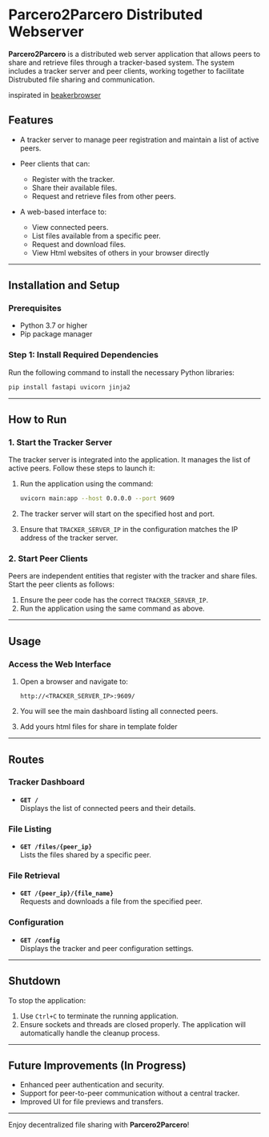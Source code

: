 # Parcero2Parcero Distributed Webserver

**Parcero2Parcero** is a distributed web server application that allows peers to share and retrieve files through a tracker-based system. The system includes a tracker server and peer clients, working together to facilitate Distrubuted file sharing and communication.

inspirated in [beakerbrowser](https://beakerbrowser.com/)

## Features

- A tracker server to manage peer registration and maintain a list of active peers.
- Peer clients that can:
  - Register with the tracker.
  - Share their available files.
  - Request and retrieve files from other peers.

- A web-based interface to:
  - View connected peers.
  - List files available from a specific peer.
  - Request and download files.
  - View Html websites of others in your browser directly

---

## Installation and Setup

### Prerequisites

- Python 3.7 or higher
- Pip package manager

### Step 1: Install Required Dependencies

Run the following command to install the necessary Python libraries:

```bash
pip install fastapi uvicorn jinja2
```

---

## How to Run

### 1. Start the Tracker Server
The tracker server is integrated into the application. It manages the list of active peers. Follow these steps to launch it:

1. Run the application using the command:
   ```bash
   uvicorn main:app --host 0.0.0.0 --port 9609
   ```

2. The tracker server will start on the specified host and port.

3. Ensure that `TRACKER_SERVER_IP` in the configuration matches the IP address of the tracker server.

### 2. Start Peer Clients
Peers are independent entities that register with the tracker and share files. Start the peer clients as follows:

1. Ensure the peer code has the correct `TRACKER_SERVER_IP`.
2. Run the application using the same command as above.

---

## Usage

### Access the Web Interface

1. Open a browser and navigate to:
   ```
   http://<TRACKER_SERVER_IP>:9609/
   ```

2. You will see the main dashboard listing all connected peers.


3. Add yours html files for share in template folder
---

## Routes

### Tracker Dashboard
- **`GET /`**  
  Displays the list of connected peers and their details.

### File Listing
- **`GET /files/{peer_ip}`**  
  Lists the files shared by a specific peer.

### File Retrieval
- **`GET /{peer_ip}/{file_name}`**  
  Requests and downloads a file from the specified peer.

### Configuration
- **`GET /config`**  
  Displays the tracker and peer configuration settings.

---

## Shutdown

To stop the application:
1. Use `Ctrl+C` to terminate the running application.
2. Ensure sockets and threads are closed properly. The application will automatically handle the cleanup process.

---

## Future Improvements (In Progress)
- Enhanced peer authentication and security.
- Support for peer-to-peer communication without a central tracker.
- Improved UI for file previews and transfers.

---

Enjoy decentralized file sharing with **Parcero2Parcero**!
